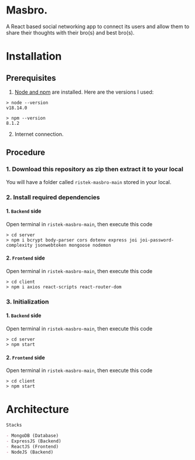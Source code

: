 # Masbro.
A React based social networking app to connect its users and allow them to share their thoughts with their bro(s) and best bro(s).
# Installation
## Prerequisites
1. [Node and npm](https://nodejs.org/en/download/) are installed. Here are the versions I used:

```shell
> node --version
v18.14.0

> npm --version
8.1.2
```

2. Internet connection.
## Procedure

### 1. Download this repository as zip then extract it to your local
You will have a folder called `ristek-masbro-main` stored in your local.

### 2. Install required dependencies

#### 1. `Backend` side
Open terminal in `ristek-masbro-main`, then execute this code

```shell
> cd server
> npm i bcrypt body-parser cors dotenv express joi joi-password-complexity jsonwebtoken mongoose nodemon
```

#### 2. `Frontend` side
Open terminal in `ristek-masbro-main`, then execute this code

```shell
> cd client
> npm i axios react-scripts react-router-dom
```

### 3. Initialization

#### 1. `Backend` side
Open terminal in `ristek-masbro-main`, then execute this code

```shell
> cd server
> npm start
```

#### 2. `Frontend` side
Open terminal in `ristek-masbro-main`, then execute this code

```shell
> cd client
> npm start
```

# Architecture
```markdown
Stacks

- MongoDB (Database)
- ExpressJS (Backend)
- ReactJS (Frontend)
- NodeJS (Backend)
```
